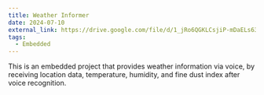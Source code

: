 ```yaml
---
title: Weather Informer
date: 2024-07-10
external_link: https://drive.google.com/file/d/1_jRo6QGKLCsjiP-mDaELs63CV3LW19lM/view?usp=drive_link
tags:
  - Embedded
---
```


This is an embedded project that provides weather information via voice, by receiving location data, temperature, humidity, and fine dust index after voice recognition.

<!--more-->
